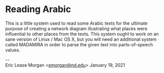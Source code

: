 # Reading Arabic

This is a little system used to read some Arabic texts for the ultimate purpose of creating a network diagram illustrating what places were influential to other places from the texts. This system ought to work on an sane version of Linux / Mac OS X, but you will need an additional system called MADAMIRA in order to parse the given text into parts-of-speech values. 

--  
Eric Lease Morgan &lt;emorgan@nd.edu&gt;
January 19, 2021
